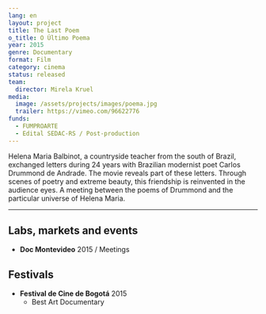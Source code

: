 ```yaml
---
lang: en
layout: project
title: The Last Poem
o_title: O Último Poema
year: 2015
genre: Documentary
format: Film
category: cinema
status: released
team:
  director: Mirela Kruel
media:
  image: /assets/projects/images/poema.jpg
  trailer: https://vimeo.com/96622776
funds:
  - FUMPROARTE
  - Edital SEDAC-RS / Post-production
---
```


Helena Maria Balbinot, a countryside teacher from the south of Brazil, exchanged letters during 24 years with Brazilian modernist poet Carlos Drummond de Andrade. The movie reveals part of these letters. Through scenes of poetry and extreme beauty, this friendship is reinvented in the audience eyes. A meeting between the poems of Drummond and the particular universe of Helena Maria.

---

## Labs, markets and events
* **Doc Montevideo** 2015 / Meetings

## Festivals
* **Festival de Cine de Bogotá** 2015
  * Best Art Documentary
